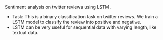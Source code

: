 Sentiment analysis on twitter reviews using LSTM.

- Task: This is a binary classification task on twitter reviews. We train a LSTM model to classify the review into positive and negative.
- LSTM can be very useful for sequential data with varying length, like textual data.
